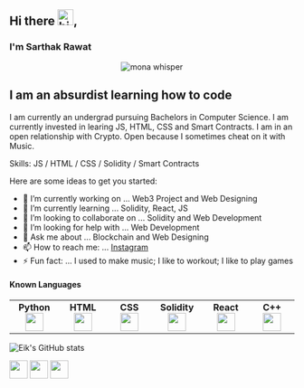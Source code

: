 ## Hi there <img src="https://user-images.githubusercontent.com/1303154/88677602-1635ba80-d120-11ea-84d8-d263ba5fc3c0.gif" width="28px" height="28px" alt="hi">, 
### I'm Sarthak Rawat

<p align="center"><img src="https://github.githubassets.com/images/mona-whisper.gif" alt="mona whisper" /></p>



<h2> I am an absurdist learning how to code </h2>
I am currently an undergrad pursuing Bachelors in Computer Science.
I am currently invested in learing JS, HTML, CSS and Smart Contracts. 
I am in an open relationship with Crypto. Open because I sometimes cheat on it with Music.

Skills:  JS / HTML / CSS / Solidity / Smart Contracts


Here are some ideas to get you started:

- 🔭 I’m currently working on ... Web3 Project and Web Designing
- 🌱 I’m currently learning ... Solidity, React, JS
- 👯 I’m looking to collaborate on ... Solidity and Web Development
- 🤔 I’m looking for help with ... Web Development
- 💬 Ask me about ... Blockchain and Web Designing
- 📫 How to reach me: ... [Instagram](https://www.instagram.com/eik.crimes/)
- ⚡ Fun fact: ... I used to make music; I like to workout; I like to play games

#### Known Languages 
<table width="320px">
    <tbody>
        <tr valign="top">
            <td width="80px" align="center">
            <span><strong>Python</strong></span><br>
            <img height="32px" src="https://cdn.jsdelivr.net/gh/devicons/devicon/icons/python/python-original.svg">
            </td>
            <td width="80px" align="center">
            <span><strong>HTML</strong></span><br>
            <img height="32" src="https://cdn.jsdelivr.net/gh/devicons/devicon/icons/html5/html5-original.svg">
            </td>
            <td width="80px" align="center">
            <span><strong>CSS</strong></span><br>
            <img height="32px" src="https://cdn.jsdelivr.net/gh/devicons/devicon/icons/css3/css3-original.svg">
            </td>
            <td width="80px" align="center">
            <span><strong>Solidity</strong></span><br>
            <i class="devicon-solidity-plain"></i>
            <img height="32px" src="https://cdn.jsdelivr.net/gh/devicons/devicon/icons/solidity/solidity-original.svg">
            </td>
            <td width="80px" align="center">
            <span><strong>React</strong></span><br>
            <img height="32px" src="https://cdn.jsdelivr.net/gh/devicons/devicon/icons/react/react-original.svg">
            </td>
            <td width="80px" align="center">
            <span><strong>C++</strong></span><br>
            <img height="32px" src="https://cdn.jsdelivr.net/gh/devicons/devicon/icons/cplusplus/cplusplus-original.svg">
            </td>
        </tr>
    </tbody>
</table>


![Eik's GitHub stats](https://github-readme-stats.vercel.app/api?username=eik-1&show_icons=true&theme=radical)


[<img height="32" width="32" src="https://cdn.simpleicons.org/instagram/dcd0ff"/>](https://www.instagram.com/eik.crimes/)     [<img height="32" width="32" src="https://cdn.simpleicons.org/twitter/dcd0ff"/>](https://twitter.com/sarthakrawatbiz)      [<img height="32" width="32" src="https://cdn.simpleicons.org/linkedin/dcd0ff"/>](https://www.linkedin.com/in/sarthak-raw-eth/)
